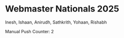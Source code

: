 # Webmaster Nationals 2025

Inesh, Ishaan, Anirudh, Sathkrith, Yohaan, Rishabh

Manual Push Counter: 2
